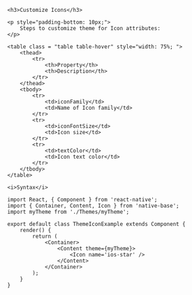 <div class="section" id="themeIcon">

    <h3>Customize Icons</h3>

    <p style="padding-bottom: 10px;">
        Steps to customize theme for Icon attributes:
    </p>

    <table class = "table table-hover" style="width: 75%; ">
        <thead>
            <tr>
                <th>Property</th>
                <th>Description</th>
            </tr>
        </thead>
        <tbody>
            <tr>
                <td>iconFamily</td>
                <td>Name of Icon family</td>
            </tr>
            <tr>
                <td>iconFontSize</td>
                <td>Icon size</td>
            </tr>
            <tr>
                <td>textColor</td>
                <td>Icon text color</td>
            </tr>
        </tbody>
    </table>

    <i>Syntax</i>
<pre class="line-numbers"><code class="language-jsx">import React, { Component } from 'react-native';
import { Container, Content, Icon } from 'native-base';
import myTheme from './Themes/myTheme';
​
export default class ThemeIconExample extends Component {
    render() {
        return (
            &lt;Container>
                &lt;Content theme={myTheme}>
                    &lt;Icon name='ios-star' />
                &lt;/Content>
            &lt;/Container>
        );
    }
}</code></pre><br />
</div>

